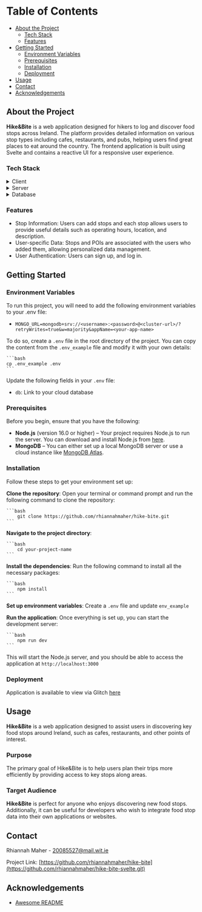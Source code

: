 <!-- Table of Contents -->
# Table of Contents

- [About the Project](#about-the-project)
  * [Tech Stack](#tech-stack)
  * [Features](#features)
- [Getting Started](#getting-started)
  * [Environment Variables](#environment-variables)
  * [Prerequisites](#prerequisites)
  * [Installation](#installation)
  * [Deployment](#deployment)
- [Usage](#usage)
- [Contact](#contact)
- [Acknowledgements](#acknowledgements)
  
<!-- About the Project -->
## About the Project

**Hike&Bite** is a web application designed for hikers to log and discover food stops across Ireland. The platform provides detailed information on various stop types including cafes, restaurants, and pubs, helping users find great places to eat around the country. 
The frontend application is built using Svelte and contains a reactive UI for a responsive user experience.
<!-- TechStack -->
### Tech Stack

<details>
  <summary>Client</summary>
  <ul>
    <li><a href="https://svelte.dev/docs">Svelte</a></li>
    <li><a href="https://svelte.dev/docs">SvelteKit</a></li>
    <li><a href="https://bulma.io/">Bulma CSS</a></li>
    <li><a href="https://studio3t.com/">Studio 3T</a></li>
  </ul>
</details>

<details>
  <summary>Server</summary>
  <ul>
    <li><a href="https://hapi.dev/">Hapi.js</a></li>
    <li><a href="https://nodejs.org/">Node.js</a></li>
  </ul>
</details>

<details>
<summary>Database</summary>
  <ul>
    <li><a href="https://www.mongodb.com/">MongoDB</a></li>
  </ul>
</details>

<!-- Features -->
### Features

- Stop Information: Users can add stops and each stop allows users to provide useful details such as operating hours, location, and description.
- User-specific Data: Stops and POIs are associated with the users who added them, allowing personalized data management.
- User Authentication: Users can sign up, and log in.

<!-- Getting Started -->
## Getting Started

<!-- Env Variables -->
### Environment Variables

To run this project, you will need to add the following environment variables to your .env file:

- `MONGO_URL=mongodb+srv://<username>:<password>@<cluster-url>/?retryWrites=true&w=majority&appName=<your-app-name>`

To do so, create a `.env` file in the root directory of the project. You can copy the content from the `.env_example` file and modify it with your own details:

    ```bash
    cp .env_example .env
    ```
    
Update the following fields in your `.env` file:

- `db`: Link to your cloud database

<!-- Prerequisites -->
### Prerequisites

Before you begin, ensure that you have the following:

- **Node.js** (version 16.0 or higher) – Your project requires Node.js to run the server. You can download and install Node.js from [here](https://nodejs.org/).
- **MongoDB** – You can either set up a local MongoDB server or use a cloud instance like [MongoDB Atlas](https://www.mongodb.com/cloud/atlas).

### Installation

Follow these steps to get your environment set up:

**Clone the repository**:
Open your terminal or command prompt and run the following command to clone the repository:

    ```bash
        git clone https://github.com/rhiannahmaher/hike-bite.git
    ```

**Navigate to the project directory**:

    ```bash
        cd your-project-name
    ```

**Install the dependencies**:
Run the following command to install all the necessary packages:

    ```bash
        npm install
    ```

**Set up environment variables**:
 Create a `.env` file and update `env_example`

**Run the application**:
Once everything is set up, you can start the development server:

    ```bash
        npm run dev
    ```

This will start the Node.js server, and you should be able to access the application at `http://localhost:3000`

### Deployment

Application is available to view via Glitch [here](https://hike-bite-svelte.netlify.app/)

<!-- Usage -->
## Usage

**Hike&Bite** is a web application designed to assist users in discovering key food stops around Ireland, such as cafes, restaurants, and other points of interest.

### Purpose
The primary goal of Hike&Bite is to help users plan their trips more efficiently by providing access to key stops along areas. 

### Target Audience
**Hike&Bite** is perfect for anyone who enjoys discovering new food stops.
Additionally, it can be useful for developers who wish to integrate food stop data into their own applications or websites.

<!-- Contact -->
## Contact

Rhiannah Maher - 20085527@mail.wit.ie

Project Link: [https://github.com/rhiannahmaher/hike-bite](https://github.com/rhiannahmaher/hike-bite-svelte.git)

<!-- Acknowledgments -->
## Acknowledgements

 - [Awesome README](https://github.com/matiassingers/awesome-readme)